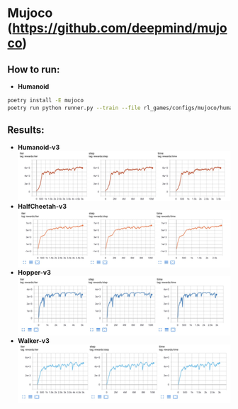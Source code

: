 # Mujoco (https://github.com/deepmind/mujoco)  

## How to run:  
* **Humanoid** 

```bash
poetry install -E mujoco
poetry run python runner.py --train --file rl_games/configs/mujoco/humanoid.yaml
```

## Results:  
* **Humanoid-v3**
![Humanoid](pictures/mujoco/humanoid.jpg)  
* **HalfCheetah-v3**
![HalfCheetah](pictures/mujoco/half_cheetah.jpg)  
* **Hopper-v3**  
![Hopper](pictures/mujoco/hopper.jpg)
* **Walker-v3**  
![Walker](pictures/mujoco/walker.jpg) 

